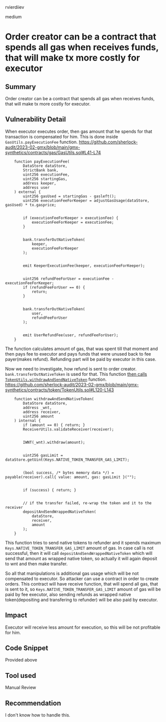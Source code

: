 rvierdiiev

medium

# Order creator can be a contract that spends all gas when receives funds, that will make tx more costly for executor

## Summary
Order creator can be a contract that spends all gas when receives funds, that will make tx more costly for executor.
## Vulnerability Detail
When executor executes order, then gas amount that he spends for that transaction is compensated for him. This is done inside `GasUtils.payExecutionFee` function.
https://github.com/sherlock-audit/2023-02-gmx/blob/main/gmx-synthetics/contracts/gas/GasUtils.sol#L41-L74
```solidity
    function payExecutionFee(
        DataStore dataStore,
        StrictBank bank,
        uint256 executionFee,
        uint256 startingGas,
        address keeper,
        address user
    ) external {
        uint256 gasUsed = startingGas - gasleft();
        uint256 executionFeeForKeeper = adjustGasUsage(dataStore, gasUsed) * tx.gasprice;


        if (executionFeeForKeeper > executionFee) {
            executionFeeForKeeper = executionFee;
        }


        bank.transferOutNativeToken(
            keeper,
            executionFeeForKeeper
        );


        emit KeeperExecutionFee(keeper, executionFeeForKeeper);


        uint256 refundFeeForUser = executionFee - executionFeeForKeeper;
        if (refundFeeForUser == 0) {
            return;
        }


        bank.transferOutNativeToken(
            user,
            refundFeeForUser
        );


        emit UserRefundFee(user, refundFeeForUser);
    }
```
The function calculates amount of gas, that was spent till that moment and then pays fee to executor and pays funds that were unused back to fee payer(makes refund). Refunding part will be paid by executor in this case.

Now we need to investigate, how refund is sent to order creator. `bank.transferOutNativeToken` is used for that. This function [then calls `TokenUtils.withdrawAndSendNativeToken`](https://github.com/sherlock-audit/2023-02-gmx/blob/main/gmx-synthetics/contracts/bank/Bank.sol#L117-L122) function.
https://github.com/sherlock-audit/2023-02-gmx/blob/main/gmx-synthetics/contracts/token/TokenUtils.sol#L120-L143
```solidity
    function withdrawAndSendNativeToken(
        DataStore dataStore,
        address _wnt,
        address receiver,
        uint256 amount
    ) internal {
        if (amount == 0) { return; }
        ReceiverUtils.validateReceiver(receiver);


        IWNT(_wnt).withdraw(amount);


        uint256 gasLimit = dataStore.getUint(Keys.NATIVE_TOKEN_TRANSFER_GAS_LIMIT);


        (bool success, /* bytes memory data */) = payable(receiver).call{ value: amount, gas: gasLimit }("");


        if (success) { return; }


        // if the transfer failed, re-wrap the token and it to the receiver
        depositAndSendWrappedNativeToken(
            dataStore,
            receiver,
            amount
        );
    }
```
This function tries to send native tokens to refunder and it spends maximum `Keys.NATIVE_TOKEN_TRANSFER_GAS_LIMIT` amount of gas. In case call is not successful, then it will call `depositAndSendWrappedNativeToken` which will send that amount as wrapped native token, so actually it will again deposit to wnt and then make transfer.

So all that manipulations is additional gas usage which will be not compensated to executor.
So attacker can use a contract in order to create orders. This contract will have receive function, that will spend all gas, that is sent to it, so `Keys.NATIVE_TOKEN_TRANSFER_GAS_LIMIT` amount of gas will be paid by fee executor, also sending refunds as wrapped native token(depositing and transfering to refunder) will be also paid by executor.

## Impact
Executor will receive less amount for execution, so this will be not profitable for him.
## Code Snippet
Provided above
## Tool used

Manual Review

## Recommendation
I don't know how to handle this.